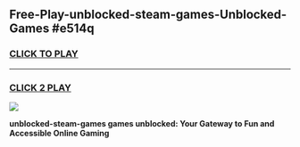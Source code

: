 
## Free-Play-unblocked-steam-games-Unblocked-Games #e514q
<h3>
<a href="https://news.freeplayer.one?title=unblocked-steam-games&ref=8M">CLICK TO PLAY</a></h3>
<hr>

<h3>
<a href="https://news.freeplayer.one?title=unblocked-steam-games&ref=8M">CLICK 2 PLAY</a>
  
</h3>

<a href="https://news.freeplayer.one?title=unblocked-steam-games&ref=8M"><img src="https://clearcache.store/games.png"></a>


**unblocked-steam-games games unblocked: Your Gateway to Fun and Accessible Online Gaming**
